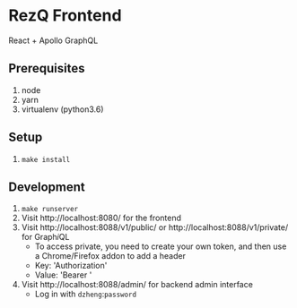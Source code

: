 # RezQ Frontend

React + Apollo GraphQL

## Prerequisites

1. node
2. yarn
3. virtualenv (python3.6)

## Setup

1. `make install`

## Development

1. `make runserver`
2. Visit http://localhost:8080/ for the frontend
3. Visit http://localhost:8088/v1/public/ or http://localhost:8088/v1/private/ for Graph*i*QL
   - To access private, you need to create your own token, and then use a Chrome/Firefox addon to add a header
   - Key: 'Authorization'
   - Value: 'Bearer <token>'
4. Visit http://localhost:8088/admin/ for backend admin interface
   - Log in with `dzheng`:`password`
